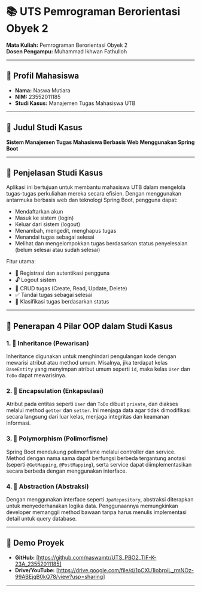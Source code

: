 # 📚 UTS Pemrograman Berorientasi Obyek 2

**Mata Kuliah:** Pemrograman Berorientasi Obyek 2  
**Dosen Pengampu:** Muhammad Ikhwan Fathulloh  

---

## 👤 Profil Mahasiswa

- **Nama:** Naswa Mutiara  
- **NIM:** 23552011185  
- **Studi Kasus:** Manajemen Tugas Mahasiswa UTB  

---

## 📌 Judul Studi Kasus

**Sistem Manajemen Tugas Mahasiswa Berbasis Web Menggunakan Spring Boot**

---

## 📝 Penjelasan Studi Kasus

Aplikasi ini bertujuan untuk membantu mahasiswa UTB dalam mengelola tugas-tugas perkuliahan mereka secara efisien. Dengan menggunakan antarmuka berbasis web dan teknologi Spring Boot, pengguna dapat:

- Mendaftarkan akun
- Masuk ke sistem (login)
- Keluar dari sistem (logout)
- Menambah, mengedit, menghapus tugas
- Menandai tugas sebagai selesai
- Melihat dan mengelompokkan tugas berdasarkan status penyelesaian (belum selesai atau sudah selesai)

Fitur utama:
- 🔐 Registrasi dan autentikasi pengguna
- 🔓 Logout sistem
- 📝 CRUD tugas (Create, Read, Update, Delete)
- ✅ Tandai tugas sebagai selesai
- 📂 Klasifikasi tugas berdasarkan status

---

## 🧠 Penerapan 4 Pilar OOP dalam Studi Kasus

### 1. 🧬 Inheritance (Pewarisan)
Inheritance digunakan untuk menghindari pengulangan kode dengan mewarisi atribut atau method umum. Misalnya, jika terdapat kelas `BaseEntity` yang menyimpan atribut umum seperti `id`, maka kelas `User` dan `ToDo` dapat mewarisinya.

### 2. 🔐 Encapsulation (Enkapsulasi)
Atribut pada entitas seperti `User` dan `ToDo` dibuat `private`, dan diakses melalui method `getter` dan `setter`. Ini menjaga data agar tidak dimodifikasi secara langsung dari luar kelas, menjaga integritas dan keamanan informasi.

### 3. 🔁 Polymorphism (Polimorfisme)
Spring Boot mendukung polimorfisme melalui controller dan service. Method dengan nama sama dapat berfungsi berbeda tergantung anotasi (seperti `@GetMapping`, `@PostMapping`), serta service dapat diimplementasikan secara berbeda dengan menggunakan interface.

### 4. 🧱 Abstraction (Abstraksi)
Dengan menggunakan interface seperti `JpaRepository`, abstraksi diterapkan untuk menyederhanakan logika data. Penggunaannya memungkinkan developer memanggil method bawaan tanpa harus menulis implementasi detail untuk query database.

---

## 🎥 Demo Proyek

- **GitHub:** [https://github.com/naswamtr/UTS_PBO2_TIF-K-23A_23552011185]
- **Drive/YouTube:** [https://drive.google.com/file/d/1pCXU1IobrpiL_rmNOz-99ABEjqB0kQ78/view?usp=sharing]

---
